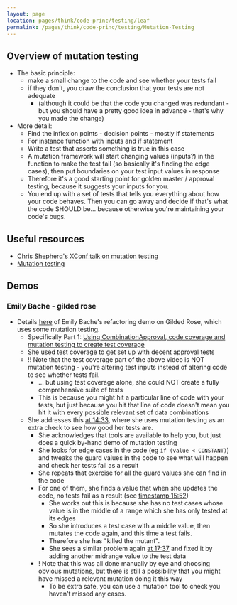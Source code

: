 ```yaml
---
layout: page
location: pages/think/code-princ/testing/leaf
permalink: /pages/think/code-princ/testing/Mutation-Testing
---
```


## Overview of mutation testing

- The basic principle:
  - make a small change to the code and see whether your tests fail
  - if they don't, you draw the conclusion that your tests are not adequate
      - (although it could be that the code you changed was redundant - but you should have a pretty good idea in advance - that's why you made the change)
- More detail:
  - Find the inflexion points - decision points - mostly if statements
  - For instance function with inputs and if statement
  - Write a test that asserts something is true in this case
  - A mutation framework will start changing values (inputs?) in the function to make the test fail (so basically it's finding the edge cases), then put boundaries on your test input values in response
  - Therefore it's a good starting point for golden master / approval testing, because it suggests your inputs for you.
  - You end up with a set of tests that tells you everything about how your code behaves. Then you can go away and decide if that's what the code SHOULD be... because otherwise you're maintaining your code's bugs.

## Useful resources

- [Chris Shepherd's XConf talk on mutation testing](https://www.youtube.com/watch?v=h_DBFHWn3YE&list=PL8f-F_Zx8XA8ygwmHhY9KIhazYM7oh7Wk&index=8&t=0s)
- [Mutation testing](https://www.guru99.com/mutation-testing.html)

## Demos

### Emily Bache - gilded rose

- Details [here](/pages/think/code-princ/refactoring.md#emilys-gilded-rose-demo-videos) of Emily Bache's refactoring demo on Gilded Rose, which uses some mutation testing.
  - Specifically Part 1: [Using CombinationApproval, code coverage and mutation testing to create test coverage](https://www.youtube.com/watch?v=zyM2Ep28ED8)
  - She used test coverage to get set up with decent approval tests
  - !! Note that the test coverage part of the above video is NOT mutation testing - you're altering test inputs instead of altering code to see whether tests fail.
    - ... but using test coverage alone, she could NOT create a fully comprehensive suite of tests
    - This is because you might hit a particular line of code with your tests, but just because you hit that line of code doesn't mean you hit it with every possible relevant set of data combinations
  - She addresses this [at 14:33](https://www.youtube.com/watch?v=zyM2Ep28ED8&t=873), where she uses mutation testing as an extra check to see how good her tests are.
    - She acknowledges that tools are available to help you, but just does a quick by-hand demo of mutation testing
    - She looks for edge cases in the code (eg `if (value < CONSTANT)`) and tweaks the guard values in the code to see what will happen and check her tests fail as a result
    - She repeats that exercise for all the guard values she can find in the code
    - For one of them, she finds a value that when she updates the code, no tests fail as a result (see [timestamp 15:52](https://youtu.be/zyM2Ep28ED8?t=952))
      - She works out this is because she has no test cases whose value is in the middle of a range which she has only tested at its edges
      - So she introduces a test case with a middle value, then mutates the code again, and this time a test fails.
      - Therefore she has "killed the mutant".
      - She sees a similar problem again [at 17:37](https://youtu.be/zyM2Ep28ED8?t=1057) and fixed it by adding another midrange value to the test data
    - ! Note that this was all done manually by eye and choosing obvious mutations, but there is still a possibility that you might have missed a relevant mutation doing it this way
      - To be extra safe, you can use a mutation tool to check you haven't missed any cases.

